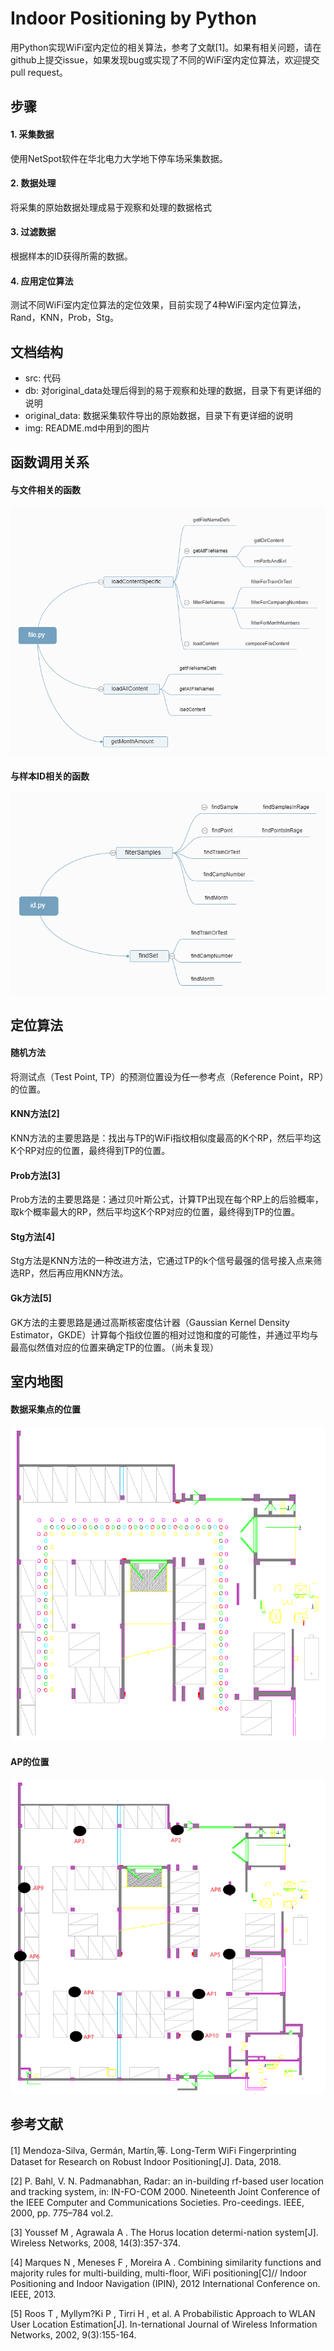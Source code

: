 # Indoor Positioning by Python
用Python实现WiFi室内定位的相关算法，参考了文献[1]。如果有相关问题，请在github上提交issue，如果发现bug或实现了不同的WiFi室内定位算法，欢迎提交pull request。
## 步骤
#### 1. 采集数据
使用NetSpot软件在华北电力大学地下停车场采集数据。
#### 2. 数据处理
将采集的原始数据处理成易于观察和处理的数据格式
#### 3. 过滤数据
根据样本的ID获得所需的数据。
#### 4. 应用定位算法
测试不同WiFi室内定位算法的定位效果，目前实现了4种WiFi室内定位算法，Rand，KNN，Prob，Stg。
## 文档结构
* src: 代码
* db: 对original_data处理后得到的易于观察和处理的数据，目录下有更详细的说明
* original_data: 数据采集软件导出的原始数据，目录下有更详细的说明
* img: README.md中用到的图片
## 函数调用关系
#### 与文件相关的函数
![图片](img/file.py.png)
#### 与样本ID相关的函数
![图片](img/id.py.png)
## 定位算法
#### 随机方法
将测试点（Test Point, TP）的预测位置设为任一参考点（Reference Point，RP）的位置。
#### KNN方法[2]
KNN方法的主要思路是：找出与TP的WiFi指纹相似度最高的K个RP，然后平均这K个RP对应的位置，最终得到TP的位置。
#### Prob方法[3]
Prob方法的主要思路是：通过贝叶斯公式，计算TP出现在每个RP上的后验概率，取k个概率最大的RP，然后平均这K个RP对应的位置，最终得到TP的位置。
#### Stg方法[4]
Stg方法是KNN方法的一种改进方法，它通过TP的k个信号最强的信号接入点来筛选RP，然后再应用KNN方法。
#### Gk方法[5]
GK方法的主要思路是通过高斯核密度估计器（Gaussian Kernel Density Estimator，GKDE）计算每个指纹位置的相对过饱和度的可能性，并通过平均与最高似然值对应的位置来确定TP的位置。（尚未复现）
## 室内地图
#### 数据采集点的位置
![图片](img/map.png)
#### AP的位置
![图片](img/ap.png)
## 参考文献
[1] Mendoza-Silva, Germán, Martín,等. Long-Term WiFi Fingerprinting Dataset for Research on Robust Indoor Positioning[J]. Data, 2018.

[2] P. Bahl, V. N. Padmanabhan, Radar: an in-building rf-based user location and tracking system, in: IN-FO-COM 2000. Nineteenth Joint Conference of the IEEE Computer and Communications Societies. Pro-ceedings. IEEE, 2000, pp. 775–784 vol.2.

[3] Youssef M , Agrawala A . The Horus location determi-nation system[J]. Wireless Networks, 2008, 14(3):357-374.

[4] Marques N , Meneses F , Moreira A . Combining similarity functions and majority rules for multi-building, multi-floor, WiFi positioning[C]// Indoor Positioning and Indoor Navigation (IPIN), 2012 International Conference on. IEEE, 2013.

[5] Roos T , Myllym?Ki P , Tirri H , et al. A Probabilistic Approach to WLAN User Location Estimation[J]. In-ternational Journal of Wireless Information Networks, 2002, 9(3):155-164.
